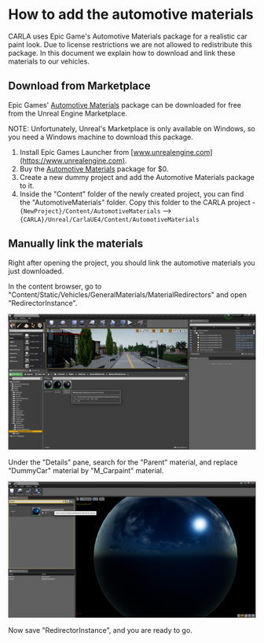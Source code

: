 How to add the automotive materials
===================================

CARLA uses Epic Game's Automotive Materials package for a realistic car paint
look. Due to license restrictions we are not allowed to redistribute this
package. In this document we explain how to download and link these materials to
our vehicles.

Download from Marketplace
-------------------------

Epic Games' [Automotive Materials][automatlink] package can be downloaded for
free from the Unreal Engine Marketplace.

NOTE: Unfortunately, Unreal's Marketplace is only available on Windows, so you
need a Windows machine to download this package.

  1. Install Epic Games Launcher from [www.unrealengine.com](https://www.unrealengine.com).
  2. Buy the [Automotive Materials][automatlink] package for $0.
  3. Create a new dummy project and add the Automotive Materials package to it.
  4. Inside the "Content" folder of the newly created project, you can find the "AutomotiveMaterials" folder. Copy this folder to the CARLA project
    - `{NewProject}/Content/AutomotiveMaterials` --> `{CARLA}/Unreal/CarlaUE4/Content/AutomotiveMaterials`

[automatlink]: https://www.unrealengine.com/marketplace/automotive-material-pack

Manually link the materials
---------------------------

Right after opening the project, you should link the automotive materials you
just downloaded.

In the content browser, go to
"Content/Static/Vehicles/GeneralMaterials/MaterialRedirectors" and open
"RedirectorInstance".

![Unreal Engine Screenshot 1](img/materials_screenshot_00.png)

Under the "Details" pane, search for the "Parent" material, and replace
"DummyCar" material by "M_Carpaint" material.

![Unreal Engine Screenshot 2](img/materials_screenshot_01.png)

Now save "RedirectorInstance", and you are ready to go.
